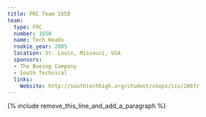 ```yaml
---
title: FRC Team 1658
team:
  type: FRC
  number: 1658
  name: Tech Heads
  rookie_year: 2005
  location: St. Louis, Missouri, USA
  sponsors:
  - The Boeing Company
  - South Technical
  links:
    Website: http://southtechhigh.org/student/shops/cis/2007/
---
```


{% include remove_this_line_and_add_a_paragraph %}